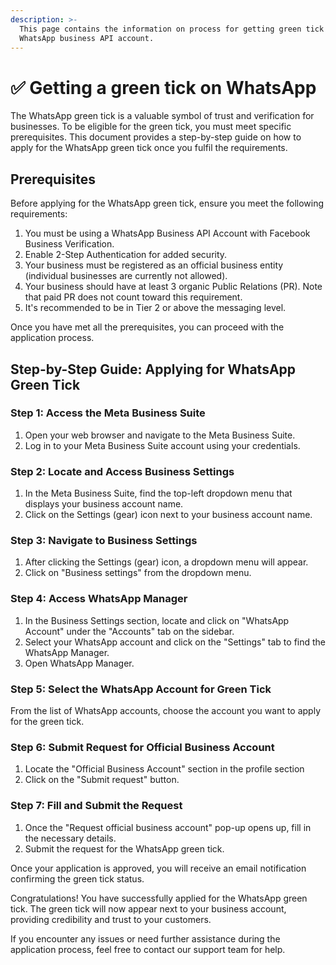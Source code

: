 ```yaml
---
description: >-
  This page contains the information on process for getting green tick on
  WhatsApp business API account.
---
```


# ✅ Getting a green tick on WhatsApp

The WhatsApp green tick is a valuable symbol of trust and verification for businesses. To be eligible for the green tick, you must meet specific prerequisites. This document provides a step-by-step guide on how to apply for the WhatsApp green tick once you fulfil the requirements.

## **Prerequisites**

Before applying for the WhatsApp green tick, ensure you meet the following requirements:

1. You must be using a WhatsApp Business API Account with Facebook Business Verification.
2. Enable 2-Step Authentication for added security.
3. Your business must be registered as an official business entity (individual businesses are currently not allowed).
4. Your business should have at least 3 organic Public Relations (PR). Note that paid PR does not count toward this requirement.
5. It's recommended to be in Tier 2 or above the messaging level.

Once you have met all the prerequisites, you can proceed with the application process.

## **Step-by-Step Guide: Applying for WhatsApp Green Tick**

### **Step 1: Access the Meta Business Suite**

1. Open your web browser and navigate to the Meta Business Suite.
2. Log in to your Meta Business Suite account using your credentials.

### **Step 2: Locate and Access Business Settings**

1. In the Meta Business Suite, find the top-left dropdown menu that displays your business account name.
2. Click on the Settings (gear) icon next to your business account name.

### **Step 3: Navigate to Business Settings**

1. After clicking the Settings (gear) icon, a dropdown menu will appear.
2. Click on "Business settings" from the dropdown menu.

### **Step 4: Access WhatsApp Manager**

1. In the Business Settings section, locate and click on "WhatsApp Account" under the "Accounts" tab on the sidebar.
2. Select your WhatsApp account and click on the "Settings" tab to find the WhatsApp Manager.
3. Open WhatsApp Manager.

### **Step 5: Select the WhatsApp Account for Green Tick**

From the list of WhatsApp accounts, choose the account you want to apply for the green tick.

### **Step 6: Submit Request for Official Business Account**

1. Locate the "Official Business Account" section in the profile section
2. Click on the "Submit request" button.

### **Step 7: Fill and Submit the Request**

1. Once the "Request official business account" pop-up opens up, fill in the necessary details.
2. Submit the request for the WhatsApp green tick.

Once your application is approved, you will receive an email notification confirming the green tick status.

Congratulations! You have successfully applied for the WhatsApp green tick. The green tick will now appear next to your business account, providing credibility and trust to your customers.

If you encounter any issues or need further assistance during the application process, feel free to contact our support team for help.
